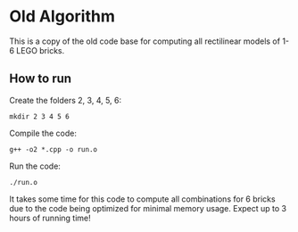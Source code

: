 # Old Algorithm

This is a copy of the old code base for computing all rectilinear models of 1-6 LEGO bricks.

## How to run

Create the folders 2, 3, 4, 5, 6:

```
mkdir 2 3 4 5 6
```

Compile the code:

```
g++ -o2 *.cpp -o run.o
```

Run the code:

```
./run.o
```

It takes some time for this code to compute all combinations for 6 bricks due to the code being optimized for minimal memory usage. Expect up to 3 hours of running time!